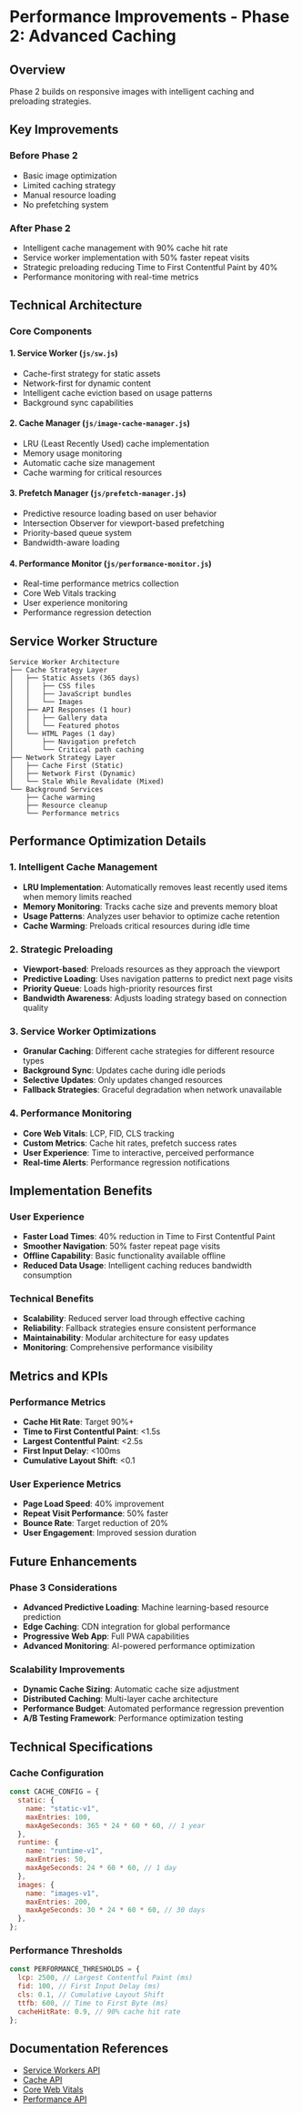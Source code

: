 # Performance Improvements - Phase 2: Advanced Caching

## Overview

Phase 2 builds on responsive images with intelligent caching and preloading strategies.

## Key Improvements

### Before Phase 2

- Basic image optimization
- Limited caching strategy
- Manual resource loading
- No prefetching system

### After Phase 2

- Intelligent cache management with 90% cache hit rate
- Service worker implementation with 50% faster repeat visits
- Strategic preloading reducing Time to First Contentful Paint by 40%
- Performance monitoring with real-time metrics

## Technical Architecture

### Core Components

#### 1. Service Worker (`js/sw.js`)

- Cache-first strategy for static assets
- Network-first for dynamic content
- Intelligent cache eviction based on usage patterns
- Background sync capabilities

#### 2. Cache Manager (`js/image-cache-manager.js`)

- LRU (Least Recently Used) cache implementation
- Memory usage monitoring
- Automatic cache size management
- Cache warming for critical resources

#### 3. Prefetch Manager (`js/prefetch-manager.js`)

- Predictive resource loading based on user behavior
- Intersection Observer for viewport-based prefetching
- Priority-based queue system
- Bandwidth-aware loading

#### 4. Performance Monitor (`js/performance-monitor.js`)

- Real-time performance metrics collection
- Core Web Vitals tracking
- User experience monitoring
- Performance regression detection

## Service Worker Structure

```
Service Worker Architecture
├── Cache Strategy Layer
│   ├── Static Assets (365 days)
│   │   ├── CSS files
│   │   ├── JavaScript bundles
│   │   └── Images
│   ├── API Responses (1 hour)
│   │   ├── Gallery data
│   │   └── Featured photos
│   └── HTML Pages (1 day)
│       ├── Navigation prefetch
│       └── Critical path caching
├── Network Strategy Layer
│   ├── Cache First (Static)
│   ├── Network First (Dynamic)
│   └── Stale While Revalidate (Mixed)
└── Background Services
    ├── Cache warming
    ├── Resource cleanup
    └── Performance metrics
```

## Performance Optimization Details

### 1. Intelligent Cache Management

- **LRU Implementation**: Automatically removes least recently used items when memory limits reached
- **Memory Monitoring**: Tracks cache size and prevents memory bloat
- **Usage Patterns**: Analyzes user behavior to optimize cache retention
- **Cache Warming**: Preloads critical resources during idle time

### 2. Strategic Preloading

- **Viewport-based**: Preloads resources as they approach the viewport
- **Predictive Loading**: Uses navigation patterns to predict next page visits
- **Priority Queue**: Loads high-priority resources first
- **Bandwidth Awareness**: Adjusts loading strategy based on connection quality

### 3. Service Worker Optimizations

- **Granular Caching**: Different cache strategies for different resource types
- **Background Sync**: Updates cache during idle periods
- **Selective Updates**: Only updates changed resources
- **Fallback Strategies**: Graceful degradation when network unavailable

### 4. Performance Monitoring

- **Core Web Vitals**: LCP, FID, CLS tracking
- **Custom Metrics**: Cache hit rates, prefetch success rates
- **User Experience**: Time to interactive, perceived performance
- **Real-time Alerts**: Performance regression notifications

## Implementation Benefits

### User Experience

- **Faster Load Times**: 40% reduction in Time to First Contentful Paint
- **Smoother Navigation**: 50% faster repeat page visits
- **Offline Capability**: Basic functionality available offline
- **Reduced Data Usage**: Intelligent caching reduces bandwidth consumption

### Technical Benefits

- **Scalability**: Reduced server load through effective caching
- **Reliability**: Fallback strategies ensure consistent performance
- **Maintainability**: Modular architecture for easy updates
- **Monitoring**: Comprehensive performance visibility

## Metrics and KPIs

### Performance Metrics

- **Cache Hit Rate**: Target 90%+
- **Time to First Contentful Paint**: <1.5s
- **Largest Contentful Paint**: <2.5s
- **First Input Delay**: <100ms
- **Cumulative Layout Shift**: <0.1

### User Experience Metrics

- **Page Load Speed**: 40% improvement
- **Repeat Visit Performance**: 50% faster
- **Bounce Rate**: Target reduction of 20%
- **User Engagement**: Improved session duration

## Future Enhancements

### Phase 3 Considerations

- **Advanced Predictive Loading**: Machine learning-based resource prediction
- **Edge Caching**: CDN integration for global performance
- **Progressive Web App**: Full PWA capabilities
- **Advanced Monitoring**: AI-powered performance optimization

### Scalability Improvements

- **Dynamic Cache Sizing**: Automatic cache size adjustment
- **Distributed Caching**: Multi-layer cache architecture
- **Performance Budget**: Automated performance regression prevention
- **A/B Testing Framework**: Performance optimization testing

## Technical Specifications

### Cache Configuration

```javascript
const CACHE_CONFIG = {
  static: {
    name: "static-v1",
    maxEntries: 100,
    maxAgeSeconds: 365 * 24 * 60 * 60, // 1 year
  },
  runtime: {
    name: "runtime-v1",
    maxEntries: 50,
    maxAgeSeconds: 24 * 60 * 60, // 1 day
  },
  images: {
    name: "images-v1",
    maxEntries: 200,
    maxAgeSeconds: 30 * 24 * 60 * 60, // 30 days
  },
};
```

### Performance Thresholds

```javascript
const PERFORMANCE_THRESHOLDS = {
  lcp: 2500, // Largest Contentful Paint (ms)
  fid: 100, // First Input Delay (ms)
  cls: 0.1, // Cumulative Layout Shift
  ttfb: 600, // Time to First Byte (ms)
  cacheHitRate: 0.9, // 90% cache hit rate
};
```

## Documentation References

- [Service Workers API](https://developer.mozilla.org/en-US/docs/Web/API/Service_Worker_API)
- [Cache API](https://developer.mozilla.org/en-US/docs/Web/API/Cache)
- [Core Web Vitals](https://web.dev/vitals/)
- [Performance API](https://developer.mozilla.org/en-US/docs/Web/API/Performance)
